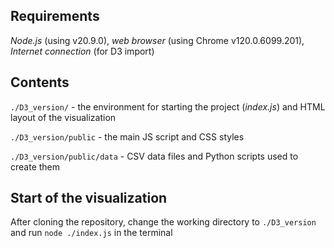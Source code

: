 ## Requirements
*Node.js* (using v20.9.0), *web browser* (using Chrome v120.0.6099.201), *Internet connection* (for D3 import)
## Contents
`./D3_version/` - the environment for starting the project (*index.js*) and HTML layout of the visualization

`./D3_version/public` - the main JS script and CSS styles

`./D3_version/public/data` - CSV data files and Python scripts used to create them
## Start of the visualization
After cloning the repository, change the working directory to `./D3_version` and run `node ./index.js` in the terminal

